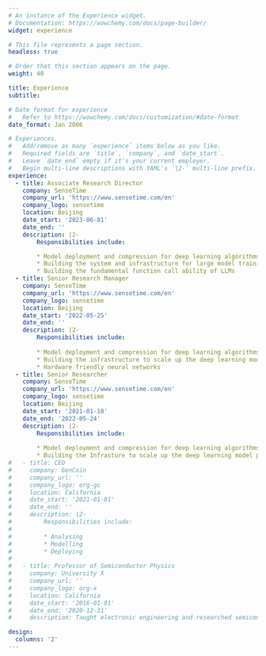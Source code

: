 ```yaml
---
# An instance of the Experience widget.
# Documentation: https://wowchemy.com/docs/page-builder/
widget: experience

# This file represents a page section.
headless: true

# Order that this section appears on the page.
weight: 40

title: Experience
subtitle:

# Date format for experience
#   Refer to https://wowchemy.com/docs/customization/#date-format
date_format: Jan 2006

# Experiences.
#   Add/remove as many `experience` items below as you like.
#   Required fields are `title`, `company`, and `date_start`.
#   Leave `date_end` empty if it's your current employer.
#   Begin multi-line descriptions with YAML's `|2-` multi-line prefix.
experience:
  - title: Associate Research Director
    company: SenseTime
    company_url: 'https://www.sensetime.com/en'
    company_logo: sensetime
    location: Beijing
    date_start: '2023-06-01'
    date_end: ''
    description: |2-
        Responsibilities include:

        * Model deployment and compression for deep learning algorithms on various hardware
        * Building the system and infrastructure for large model training and serving
        * Building the fundamental function call ability of LLMs
  - title: Senior Research Manager
    company: SenseTime
    company_url: 'https://www.sensetime.com/en'
    company_logo: sensetime
    location: Beijing
    date_start: '2022-05-25'
    date_end: ''
    description: |2-
        Responsibilities include:
        
        * Model deployment and compression for deep learning algorithms on various hardware
        * Building the infrastructure to scale up the deep learning model production efficiency
        * Hardware friendly neural networks
  - title: Senior Researcher
    company: SenseTime
    company_url: 'https://www.sensetime.com/en'
    company_logo: sensetime
    location: Beijing
    date_start: '2021-01-18'
    date_end: '2022-05-24'
    description: |2-
        Responsibilities include:
        
        * Model deployment and compression for deep learning algorithms on various hardware
        * Building the Infrasture to scale up the deep learning model production efficiency
#   - title: CEO
#     company: GenCoin
#     company_url: ''
#     company_logo: org-gc
#     location: California
#     date_start: '2021-01-01'
#     date_end: ''
#     description: |2-
#         Responsibilities include:
#
#         * Analysing
#         * Modelling
#         * Deploying
#
#   - title: Professor of Semiconductor Physics
#     company: University X
#     company_url: ''
#     company_logo: org-x
#     location: California
#     date_start: '2016-01-01'
#     date_end: '2020-12-31'
#     description: Taught electronic engineering and researched semiconductor physics.

design:
  columns: '2'
---
```


